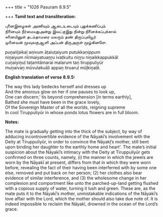 +++
title = "1026 Pasuram 8.9.5"

+++
**Tamil text and transliteration:**

புனைஇழைகள் அணிவும் ஆடைஉடையும் புதுக்கணிப்பும்  
நினையும் நீர்மையதுஅன்று இவட்குஇது நின்று நினைக்கப்புக்கால்  
சுனையினுள் தடம்தாமரை மலரும் தண் திருப்புலியூர்  
முனைவன் மூவுலகுஆளி அப்பன் திருஅருள் மூழ்கினளே.

puṉaiiḻaikaḷ aṇivum āṭaiuṭaiyum putukkaṇippum  
niṉaiyum nīrmaiyatuaṉṟu ivaṭkuitu niṉṟu niṉaikkappukkāl  
cuṉaiyiṉuḷ taṭamtāmarai malarum taṇ tiruppuliyūr  
muṉaivaṉ mūvulakuāḷi appaṉ tiruaruḷ mūḻkiṉaḷē.

**English translation of verse 8.9.5:**

The way this lady bedecks herself and dresses up  
And the amorous glow on her if one pauses to look up,  
One can discern,’ tis beyond comprehension [in terms earthly],  
Bathed she must have been in the grace lovely,  
Of the Sovereign Master of all the worlds, reigning supreme  
In cool Tiruppuliyūr in whose ponds lotus flowers are in full bloom.

**Notes:**

The mate is gradually getting into the thick of the subject, by way of adducing incontrovertible evidence of the Nāyakī’s involvement with the Deity at Tiruppuliyūr, in order to convince the Nāyakḻ’s mother, still bent upon binding her daughter to the earthly home and heart'. The mate’s initial suspicion about the Nāyakī’s intimacy with the Deity at Tiruppuliyūr gets confirmed on three counts, namely, (i) the manner in which the jewels are worn by the Nāyakī at present, differs from that in which they were worn before, revealing the fact of their having been interferred with by some one else, removed and put back on her person; (2) her clothes also bear evidence of similar interference, and (3) the wholesome change in her complexion and comportment like unto the parched-up-land getting flushed with a copious supply of water, turning it lush and green. These are, as the mate puts it to the Nāyakī’s mother, unmistakable indications of the Nāyakī’s love affair with the Lord, which the mother should also take due note of. It is indeed impossible to reclaim the Nāyakī, drowned in the ocean of the Lord’s grace.


